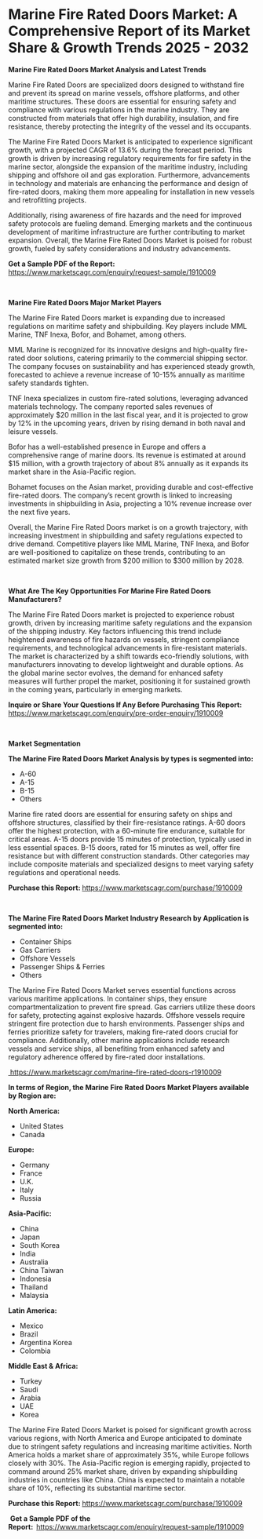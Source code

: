 <p><h1>Marine Fire Rated Doors Market: A Comprehensive Report of its Market Share & Growth Trends 2025 - 2032</h1></p><p><strong>Marine Fire Rated Doors Market Analysis and Latest Trends</strong></p>
<p><p>Marine Fire Rated Doors are specialized doors designed to withstand fire and prevent its spread on marine vessels, offshore platforms, and other maritime structures. These doors are essential for ensuring safety and compliance with various regulations in the marine industry. They are constructed from materials that offer high durability, insulation, and fire resistance, thereby protecting the integrity of the vessel and its occupants.</p><p>The Marine Fire Rated Doors Market is anticipated to experience significant growth, with a projected CAGR of 13.6% during the forecast period. This growth is driven by increasing regulatory requirements for fire safety in the marine sector, alongside the expansion of the maritime industry, including shipping and offshore oil and gas exploration. Furthermore, advancements in technology and materials are enhancing the performance and design of fire-rated doors, making them more appealing for installation in new vessels and retrofitting projects.</p><p>Additionally, rising awareness of fire hazards and the need for improved safety protocols are fueling demand. Emerging markets and the continuous development of maritime infrastructure are further contributing to market expansion. Overall, the Marine Fire Rated Doors Market is poised for robust growth, fueled by safety considerations and industry advancements.</p></p>
<p><strong>Get a Sample PDF of the Report:&nbsp;</strong> <a href="https://www.marketscagr.com/enquiry/request-sample/1910009?utm_campaign=3188&utm_medium=2&utm_source=Github&utm_content=ia&utm_term=12042025&utm_id=marine-fire-rated-doors">https://www.marketscagr.com/enquiry/request-sample/1910009</a></p>
<p>&nbsp;</p>
<p><strong>Marine Fire Rated Doors Major Market Players</strong></p>
<p><p>The Marine Fire Rated Doors market is expanding due to increased regulations on maritime safety and shipbuilding. Key players include MML Marine, TNF Inexa, Bofor, and Bohamet, among others. </p><p>MML Marine is recognized for its innovative designs and high-quality fire-rated door solutions, catering primarily to the commercial shipping sector. The company focuses on sustainability and has experienced steady growth, forecasted to achieve a revenue increase of 10-15% annually as maritime safety standards tighten.</p><p>TNF Inexa specializes in custom fire-rated solutions, leveraging advanced materials technology. The company reported sales revenues of approximately $20 million in the last fiscal year, and it is projected to grow by 12% in the upcoming years, driven by rising demand in both naval and leisure vessels.</p><p>Bofor has a well-established presence in Europe and offers a comprehensive range of marine doors. Its revenue is estimated at around $15 million, with a growth trajectory of about 8% annually as it expands its market share in the Asia-Pacific region.</p><p>Bohamet focuses on the Asian market, providing durable and cost-effective fire-rated doors. The company’s recent growth is linked to increasing investments in shipbuilding in Asia, projecting a 10% revenue increase over the next five years.</p><p>Overall, the Marine Fire Rated Doors market is on a growth trajectory, with increasing investment in shipbuilding and safety regulations expected to drive demand. Competitive players like MML Marine, TNF Inexa, and Bofor are well-positioned to capitalize on these trends, contributing to an estimated market size growth from $200 million to $300 million by 2028.</p></p>
<p>&nbsp;</p>
<p><strong>What Are The Key Opportunities For Marine Fire Rated Doors Manufacturers?</strong></p>
<p><p>The Marine Fire Rated Doors market is projected to experience robust growth, driven by increasing maritime safety regulations and the expansion of the shipping industry. Key factors influencing this trend include heightened awareness of fire hazards on vessels, stringent compliance requirements, and technological advancements in fire-resistant materials. The market is characterized by a shift towards eco-friendly solutions, with manufacturers innovating to develop lightweight and durable options. As the global marine sector evolves, the demand for enhanced safety measures will further propel the market, positioning it for sustained growth in the coming years, particularly in emerging markets.</p></p>
<p><strong>Inquire or Share Your Questions If Any Before Purchasing This Report:</strong> <a href="https://www.marketscagr.com/enquiry/pre-order-enquiry/1910009?utm_campaign=3188&utm_medium=2&utm_source=Github&utm_content=ia&utm_term=12042025&utm_id=marine-fire-rated-doors">https://www.marketscagr.com/enquiry/pre-order-enquiry/1910009</a></p>
<p>&nbsp;</p>
<p><strong>Market Segmentation</strong></p>
<p><strong>The Marine Fire Rated Doors Market Analysis by types is segmented into:</strong></p>
<p><ul><li>A-60</li><li>A-15</li><li>B-15</li><li>Others</li></ul></p>
<p><p>Marine fire rated doors are essential for ensuring safety on ships and offshore structures, classified by their fire-resistance ratings. A-60 doors offer the highest protection, with a 60-minute fire endurance, suitable for critical areas. A-15 doors provide 15 minutes of protection, typically used in less essential spaces. B-15 doors, rated for 15 minutes as well, offer fire resistance but with different construction standards. Other categories may include composite materials and specialized designs to meet varying safety regulations and operational needs.</p></p>
<p><strong>Purchase this Report:&nbsp;</strong><a href="https://www.marketscagr.com/purchase/1910009?utm_campaign=3188&utm_medium=2&utm_source=Github&utm_content=ia&utm_term=12042025&utm_id=marine-fire-rated-doors">https://www.marketscagr.com/purchase/1910009</a></p>
<p>&nbsp;</p>
<p><strong>The Marine Fire Rated Doors Market Industry Research by Application is segmented into:</strong></p>
<p><ul><li>Container Ships</li><li>Gas Carriers</li><li>Offshore Vessels</li><li>Passenger Ships & Ferries</li><li>Others</li></ul></p>
<p><p>The Marine Fire Rated Doors Market serves essential functions across various maritime applications. In container ships, they ensure compartmentalization to prevent fire spread. Gas carriers utilize these doors for safety, protecting against explosive hazards. Offshore vessels require stringent fire protection due to harsh environments. Passenger ships and ferries prioritize safety for travelers, making fire-rated doors crucial for compliance. Additionally, other marine applications include research vessels and service ships, all benefiting from enhanced safety and regulatory adherence offered by fire-rated door installations.</p></p>
<p><a href="https://www.marketscagr.com/marine-fire-rated-doors-r1910009?utm_campaign=3188&utm_medium=2&utm_source=Github&utm_content=ia&utm_term=12042025&utm_id=marine-fire-rated-doors">&nbsp;https://www.marketscagr.com/marine-fire-rated-doors-r1910009</a></p>
<p><strong>In terms of Region, the Marine Fire Rated Doors Market Players available by Region are:</strong></p>
<p>
    <p> <strong> North America: </strong>
        <ul>
            <li>United States</li>
            <li>Canada</li>
        </ul>
        </p> 
    <p> <strong> Europe: </strong>
        <ul>
            <li>Germany</li>
            <li>France</li>
            <li>U.K.</li>
            <li>Italy</li>
            <li>Russia</li>
        </ul>
        </p> 
    <p> <strong> Asia-Pacific: </strong>
        <ul>
            <li>China</li>
            <li>Japan</li>
            <li>South Korea</li>
            <li>India</li>
            <li>Australia</li>
            <li>China Taiwan</li>
            <li>Indonesia</li>
            <li>Thailand</li>
            <li>Malaysia</li>
        </ul>
        </p> 
    <p> <strong> Latin America: </strong>
        <ul>
            <li>Mexico</li>
            <li>Brazil</li>
            <li>Argentina Korea</li>
            <li>Colombia</li>
        </ul>
        </p> 
    <p> <strong> Middle East & Africa: </strong>
        <ul>
            <li>Turkey</li>
            <li>Saudi</li>
            <li>Arabia</li>
            <li>UAE</li>
            <li>Korea</li>
        </ul>
    </p>
    </p>
<p><p>The Marine Fire Rated Doors Market is poised for significant growth across various regions, with North America and Europe anticipated to dominate due to stringent safety regulations and increasing maritime activities. North America holds a market share of approximately 35%, while Europe follows closely with 30%. The Asia-Pacific region is emerging rapidly, projected to command around 25% market share, driven by expanding shipbuilding industries in countries like China. China is expected to maintain a notable share of 10%, reflecting its substantial maritime sector.</p></p>
<p><strong>Purchase this Report: </strong><a href="https://www.marketscagr.com/purchase/1910009?utm_campaign=3188&utm_medium=2&utm_source=Github&utm_content=ia&utm_term=12042025&utm_id=marine-fire-rated-doors">https://www.marketscagr.com/purchase/1910009</a></p>
<p>&nbsp;<strong>Get a Sample PDF of the Report:&nbsp;&nbsp;</strong><a href="https://www.marketscagr.com/enquiry/request-sample/1910009?utm_campaign=3188&utm_medium=2&utm_source=Github&utm_content=ia&utm_term=12042025&utm_id=marine-fire-rated-doors">https://www.marketscagr.com/enquiry/request-sample/1910009</a></p>
<p><strong></strong></p>
<p><p></p><p></p><p></p></p>